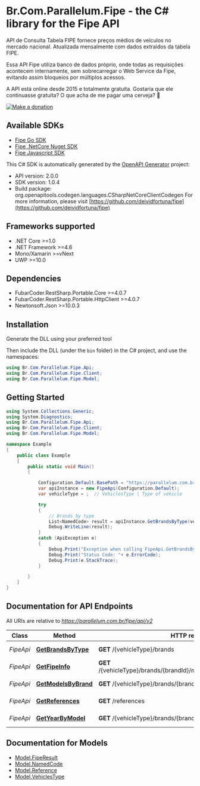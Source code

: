# Br.Com.Parallelum.Fipe - the C# library for the Fipe API

API de Consulta Tabela FIPE fornece preços médios de veículos no mercado nacional. Atualizada mensalmente com dados extraidos da tabela FIPE. 

 Essa API Fipe utiliza banco de dados próprio, onde todas as requisições acontecem internamente, sem sobrecarregar o Web Service da Fipe, evitando assim bloqueios por múltiplos acessos. 

 A API está online desde 2015 e totalmente gratuíta. Gostaria que ele continuasse gratuíta? O que acha de me pagar uma cerveja? 🍺 

 [![Make a donation](https://www.paypalobjects.com/pt_BR/BR/i/btn/btn_donateCC_LG.gif)](https://www.paypal.com/cgi-bin/webscr?cmd=_s-xclick&hosted_button_id=QUPMYWH6XAC5G) 
 ## Available SDKs
 * [Fipe Go SDK](https://pkg.go.dev/github.com/parallelum/fipe-go)
 * [Fipe .NetCore Nuget SDK](https://www.nuget.org/packages/Br.Com.Parallelum.Fipe/)
 * [Fipe Javascript SDK](https://github.com/deividfortuna/fipe-promise)
 

This C# SDK is automatically generated by the [OpenAPI Generator](https://openapi-generator.tech) project:

- API version: 2.0.0
- SDK version: 1.0.4
- Build package: org.openapitools.codegen.languages.CSharpNetCoreClientCodegen
    For more information, please visit [https://github.com/deividfortuna/fipe](https://github.com/deividfortuna/fipe)

## Frameworks supported


- .NET Core >=1.0
- .NET Framework >=4.6
- Mono/Xamarin >=vNext
- UWP >=10.0

## Dependencies


- FubarCoder.RestSharp.Portable.Core >=4.0.7
- FubarCoder.RestSharp.Portable.HttpClient >=4.0.7
- Newtonsoft.Json >=10.0.3

## Installation

Generate the DLL using your preferred tool

Then include the DLL (under the `bin` folder) in the C# project, and use the namespaces:

```csharp
using Br.Com.Parallelum.Fipe.Api;
using Br.Com.Parallelum.Fipe.Client;
using Br.Com.Parallelum.Fipe.Model;

```


## Getting Started

```csharp
using System.Collections.Generic;
using System.Diagnostics;
using Br.Com.Parallelum.Fipe.Api;
using Br.Com.Parallelum.Fipe.Client;
using Br.Com.Parallelum.Fipe.Model;

namespace Example
{
    public class Example
    {
        public static void Main()
        {

            Configuration.Default.BasePath = "https://parallelum.com.br/fipe/api/v2";
            var apiInstance = new FipeApi(Configuration.Default);
            var vehicleType = ;  // VehiclesType | Type of vehicle

            try
            {
                // Brands by type
                List<NamedCode> result = apiInstance.GetBrandsByType(vehicleType);
                Debug.WriteLine(result);
            }
            catch (ApiException e)
            {
                Debug.Print("Exception when calling FipeApi.GetBrandsByType: " + e.Message );
                Debug.Print("Status Code: "+ e.ErrorCode);
                Debug.Print(e.StackTrace);
            }

        }
    }
}
```

## Documentation for API Endpoints

All URIs are relative to *https://parallelum.com.br/fipe/api/v2*

Class | Method | HTTP request | Description
------------ | ------------- | ------------- | -------------
*FipeApi* | [**GetBrandsByType**](docs/FipeApi.md#getbrandsbytype) | **GET** /{vehicleType}/brands | Brands by type
*FipeApi* | [**GetFipeInfo**](docs/FipeApi.md#getfipeinfo) | **GET** /{vehicleType}/brands/{brandId}/models/{modelId}/years/{yearId} | Fipe info
*FipeApi* | [**GetModelsByBrand**](docs/FipeApi.md#getmodelsbybrand) | **GET** /{vehicleType}/brands/{brandId}/models | Models by brand
*FipeApi* | [**GetReferences**](docs/FipeApi.md#getreferences) | **GET** /references | Fipe month references
*FipeApi* | [**GetYearByModel**](docs/FipeApi.md#getyearbymodel) | **GET** /{vehicleType}/brands/{brandId}/models/{modelId}/years | Years for model


## Documentation for Models

 - [Model.FipeResult](docs/FipeResult.md)
 - [Model.NamedCode](docs/NamedCode.md)
 - [Model.Reference](docs/Reference.md)
 - [Model.VehiclesType](docs/VehiclesType.md)



